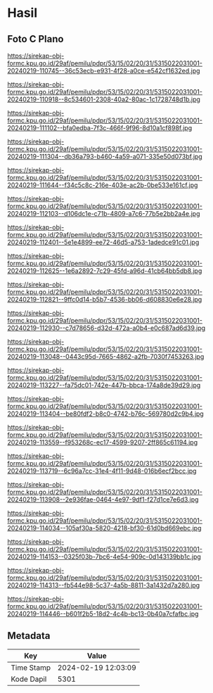 # Hasil

## Foto C Plano

https://sirekap-obj-formc.kpu.go.id/29af/pemilu/pdpr/53/15/02/20/31/5315022031001-20240219-110745--36c53ecb-e931-4f28-a0ce-e542cf1632ed.jpg

https://sirekap-obj-formc.kpu.go.id/29af/pemilu/pdpr/53/15/02/20/31/5315022031001-20240219-110918--8c534601-2308-40a2-80ac-1c1728748d1b.jpg

https://sirekap-obj-formc.kpu.go.id/29af/pemilu/pdpr/53/15/02/20/31/5315022031001-20240219-111102--bfa0edba-7f3c-466f-9f96-8d10a1cf898f.jpg

https://sirekap-obj-formc.kpu.go.id/29af/pemilu/pdpr/53/15/02/20/31/5315022031001-20240219-111304--db36a793-b460-4a59-a071-335e50d073bf.jpg

https://sirekap-obj-formc.kpu.go.id/29af/pemilu/pdpr/53/15/02/20/31/5315022031001-20240219-111644--f34c5c8c-216e-403e-ac2b-0be533e161cf.jpg

https://sirekap-obj-formc.kpu.go.id/29af/pemilu/pdpr/53/15/02/20/31/5315022031001-20240219-112103--d106dc1e-c71b-4809-a7c6-77b5e2bb2a4e.jpg

https://sirekap-obj-formc.kpu.go.id/29af/pemilu/pdpr/53/15/02/20/31/5315022031001-20240219-112401--5e1e4899-ee72-46d5-a753-1adedce91c01.jpg

https://sirekap-obj-formc.kpu.go.id/29af/pemilu/pdpr/53/15/02/20/31/5315022031001-20240219-112625--1e6a2892-7c29-45fd-a96d-41cb64bb5db8.jpg

https://sirekap-obj-formc.kpu.go.id/29af/pemilu/pdpr/53/15/02/20/31/5315022031001-20240219-112821--9ffc0d14-b5b7-4536-bb06-d608830e6e28.jpg

https://sirekap-obj-formc.kpu.go.id/29af/pemilu/pdpr/53/15/02/20/31/5315022031001-20240219-112930--c7d78656-d32d-472a-a0b4-e0c687ad6d39.jpg

https://sirekap-obj-formc.kpu.go.id/29af/pemilu/pdpr/53/15/02/20/31/5315022031001-20240219-113048--0443c95d-7665-4862-a2fb-7030f7453263.jpg

https://sirekap-obj-formc.kpu.go.id/29af/pemilu/pdpr/53/15/02/20/31/5315022031001-20240219-113227--fa75dc01-742e-447b-bbca-174a8de39d29.jpg

https://sirekap-obj-formc.kpu.go.id/29af/pemilu/pdpr/53/15/02/20/31/5315022031001-20240219-113404--be80fdf2-b8c0-4742-b76c-569780d2c9b4.jpg

https://sirekap-obj-formc.kpu.go.id/29af/pemilu/pdpr/53/15/02/20/31/5315022031001-20240219-113559--f953268c-ec17-4599-9207-2ff865c61194.jpg

https://sirekap-obj-formc.kpu.go.id/29af/pemilu/pdpr/53/15/02/20/31/5315022031001-20240219-113719--6c96a7cc-31e4-4f11-9d48-016b6ecf2bcc.jpg

https://sirekap-obj-formc.kpu.go.id/29af/pemilu/pdpr/53/15/02/20/31/5315022031001-20240219-113908--2e936fae-0464-4e97-9df1-f27d1ce7e6d3.jpg

https://sirekap-obj-formc.kpu.go.id/29af/pemilu/pdpr/53/15/02/20/31/5315022031001-20240219-114034--105af30a-5820-4218-bf30-61d0bd669ebc.jpg

https://sirekap-obj-formc.kpu.go.id/29af/pemilu/pdpr/53/15/02/20/31/5315022031001-20240219-114153--0325f03b-7bc6-4e54-909c-0d143139bb1c.jpg

https://sirekap-obj-formc.kpu.go.id/29af/pemilu/pdpr/53/15/02/20/31/5315022031001-20240219-114313--fb544e98-5c37-4a5b-8811-3a1432d7a280.jpg

https://sirekap-obj-formc.kpu.go.id/29af/pemilu/pdpr/53/15/02/20/31/5315022031001-20240219-114446--b601f2b5-18d2-4c4b-bc13-0b40a7cfafbc.jpg


## Metadata

| Key        | Value               |
| ---------- | ------------------- |
| Time Stamp | 2024-02-19 12:03:09 |
| Kode Dapil | 5301                |



